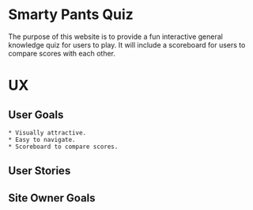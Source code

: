 # Smarty Pants Quiz
The purpose of this website is to provide a fun interactive general knowledge quiz for users to play. It will include a scoreboard for users to compare scores with each other.

# UX

## User Goals
    * Visually attractive.
    * Easy to navigate.
    * Scoreboard to compare scores.

## User Stories

## Site Owner Goals